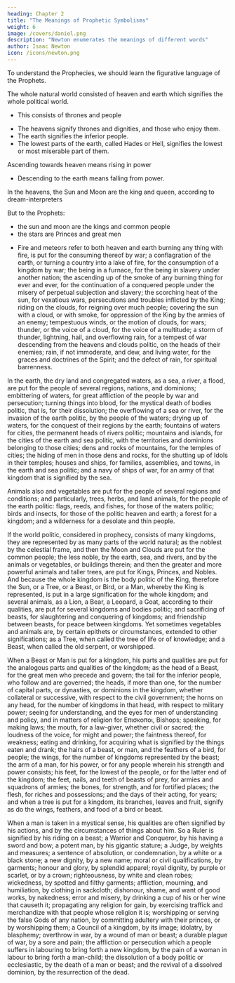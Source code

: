 ```yaml
---
heading: Chapter 2
title: "The Meanings of Prophetic Symbolisms"
weight: 6
image: /covers/daniel.png
description: "Newton enumerates the meanings of different words"
author: Isaac Newton
icon: /icons/newton.png
---
```



To understand the Prophecies, we should learn the figurative language of the Prophets. 

<!-- This language is taken from the analogy between the world natural, and an empire or kingdom considered as a world politic. -->

The whole natural world consisted of heaven and earth which signifies the whole political world.
- This consists of thrones and people

<!-- , or so much of it as is considered in the Prophecy: and the things in that world signify the analogous things in this.  -->
- The heavens signify thrones and dignities, and those who enjoy them.
- The earth signifies the inferior people.
- The lowest parts of the earth, called Hades or Hell,  signifies the lowest or most miserable part of them. 

Ascending towards heaven means rising in power
- Descending to the earth means falling from power.

<!-- , are put for rising and falling in power and honour: rising out of the earth, or waters, and falling into them, for the rising up to any dignity or dominion, out of the inferior state of the people, or falling down from the same into that inferior state; descending into the lower parts of the earth, for descending to a very low and unhappy estate; speaking with a faint voice out of the dust, for being in a weak and low condition; moving from one place to another, for translation from one office, dignity, or dominion, to another; great earthquakes, and the shaking of heaven and earth, for the shaking of kingdoms, so as to distract or overthrow them; the creating a new heaven and earth, and the passing away of an old one, or the beginning and end of the world, for the rise and ruin of the body politic signified thereby. -->

In the heavens, the Sun and Moon are the king and queen, according to dream-interpreters

But to the Prophets:
- the sun and moon are the kings and common people
- the stars are Princes and great men

<!-- , or for Bishops and Rulers of the people of God, when the Sun is Christ; light for the glory, truth, and knowledge, wherewith great and good men shine and illuminate others; darkness for obscurity of condition, and for error, blindness and ignorance; darkning, smiting, or setting of the Sun, Moon, and Stars, for the ceasing of a kingdom, or for the desolation thereof, proportional to the darkness; darkning the Sun, turning the Moon into blood, and falling of the Stars, for the same; new Moons, for the return of a dispersed people into a body politic or ecclesiastic. -->

- Fire and meteors refer to both heaven and earth burning any thing with fire, is put for the consuming thereof by war; a conflagration of the earth, or turning a country into a lake of fire, for the consumption of a kingdom by war; the being in a furnace, for the being in slavery under another nation; the ascending up of the smoke of any burning thing for ever and ever, for the continuation of a conquered people under the misery of perpetual subjection and slavery; the scorching heat of the sun, for vexatious wars, persecutions and troubles inflicted by the King; riding on the clouds, for reigning over much people; covering the sun with a cloud, or with smoke, for oppression of the King by the armies of an enemy; tempestuous winds, or the motion of clouds, for wars; thunder, or the voice of a cloud, for the voice of a multitude; a storm of thunder, lightning, hail, and overflowing rain, for a tempest of war descending from the heavens and clouds politic, on the heads of their enemies; rain, if not immoderate, and dew, and living water, for the graces and doctrines of the Spirit; and the defect of rain, for spiritual barrenness.

In the earth, the dry land and congregated waters, as a sea, a river, a flood, are put for the people of several regions, nations, and dominions; embittering of waters, for great affliction of the people by war and persecution; turning things into blood, for the mystical death of bodies politic, that is, for their dissolution; the overflowing of a sea or river, for the invasion of the earth politic, by the people of the waters; drying up of waters, for the conquest of their regions by the earth; fountains of waters for cities, the permanent heads of rivers politic; mountains and islands, for the cities of the earth and sea politic, with the territories and dominions belonging to those cities; dens and rocks of mountains, for the temples of cities; the hiding of men in those dens and rocks, for the shutting up of Idols in their temples; houses and ships, for families, assemblies, and towns, in the earth and sea politic; and a navy of ships of war, for an army of that kingdom that is signified by the sea.

Animals also and vegetables are put for the people of several regions and conditions; and particularly, trees, herbs, and land animals, for the people of the earth politic: flags, reeds, and fishes, for those of the waters politic; birds and insects, for those of the politic heaven and earth; a forest for a kingdom; and a wilderness for a desolate and thin people.

If the world politic, considered in prophecy, consists of many kingdoms, they are represented by as many parts of the world natural; as the noblest by the celestial frame, and then the Moon and Clouds are put for the common people; the less noble, by the earth, sea, and rivers, and by the animals or vegetables, or buildings therein; and then the greater and more powerful animals and taller trees, are put for Kings, Princes, and Nobles. And because the whole kingdom is the body politic of the King, therefore the Sun, or a Tree, or a Beast, or Bird, or a Man, whereby the King is represented, is put in a large signification for the whole kingdom; and several animals, as a Lion, a Bear, a Leopard, a Goat, according to their qualities, are put for several kingdoms and bodies politic; and sacrificing of beasts, for slaughtering and conquering of kingdoms; and friendship between beasts, for peace between kingdoms. Yet sometimes vegetables and animals are, by certain epithets or circumstances, extended to other significations; as a Tree, when called the tree of life or of knowledge; and a Beast, when called the old serpent, or worshipped.

When a Beast or Man is put for a kingdom, his parts and qualities are put for the analogous parts and qualities of the kingdom; as the head of a Beast, for the great men who precede and govern; the tail for the inferior people, who follow and are governed; the heads, if more than one, for the number of capital parts, or dynasties, or dominions in the kingdom, whether collateral or successive, with respect to the civil government; the horns on any head, for the number of kingdoms in that head, with respect to military power; seeing for understanding, and the eyes for men of understanding and policy, and in matters of religion for Επισκοποι, Bishops; speaking, for making laws; the mouth, for a law-giver, whether civil or sacred; the loudness of the voice, for might and power; the faintness thereof, for weakness; eating and drinking, for acquiring what is signified by the things eaten and drank; the hairs of a beast, or man, and the feathers of a bird, for people; the wings, for the number of kingdoms represented by the beast; the arm of a man, for his power, or for any people wherein his strength and power consists; his feet, for the lowest of the people, or for the latter end of the kingdom; the feet, nails, and teeth of beasts of prey, for armies and squadrons of armies; the bones, for strength, and for fortified places; the flesh, for riches and possessions; and the days of their acting, for years; and when a tree is put for a kingdom, its branches, leaves and fruit, signify as do the wings, feathers, and food of a bird or beast.

When a man is taken in a mystical sense, his qualities are often signified by his actions, and by the circumstances of things about him. So a Ruler is signified by his riding on a beast; a Warrior and Conqueror, by his having a sword and bow; a potent man, by his gigantic stature; a Judge, by weights and measures; a sentence of absolution, or condemnation, by a white or a black stone; a new dignity, by a new name; moral or civil qualifications, by garments; honour and glory, by splendid apparel; royal dignity, by purple or scarlet, or by a crown; righteousness, by white and clean robes; wickedness, by spotted and filthy garments; affliction, mourning, and humiliation, by clothing in sackcloth; dishonour, shame, and want of good works, by nakedness; error and misery, by drinking a cup of his or her wine that causeth it; propagating any religion for gain, by exercising traffick and merchandize with that people whose religion it is; worshipping or serving the false Gods of any nation, by committing adultery with their princes, or by worshipping them; a Council of a kingdom, by its image; idolatry, by blasphemy; overthrow in war, by a wound of man or beast; a durable plague of war, by a sore and pain; the affliction or persecution which a people suffers in labouring to bring forth a new kingdom, by the pain of a woman in labour to bring forth a man-child; the dissolution of a body politic or ecclesiastic, by the death of a man or beast; and the revival of a dissolved dominion, by the resurrection of the dead.


